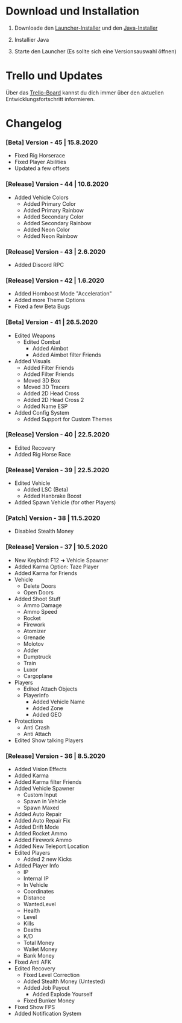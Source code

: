 # Download und Installation

1. Downloade den [Launcher-Installer](https://github.com/Qysher/WienerleMenu/releases/download/2.1/Wienerle_Launcher_v2.1_Installer.7z) und den [Java-Installer](https://mega.nz/file/2B03iZ7I#a-OBlVohvI2pEM7ZpqcYm_Rwdab57Z7Hk3esSC9CCo0)

2. Installier Java

3. Starte den Launcher (Es sollte sich eine Versionsauswahl öffnen)


# Trello und Updates

Über das [Trello-Board](https://trello.com/b/eaYTosYb/gta-5-modmenu) kannst du dich immer über den aktuellen Entwicklungsfortschritt informieren.


# Changelog

### \[Beta] Version - 45 | 15.8.2020
* Fixed Rig Horserace
* Fixed Player Abilities
* Updated a few offsets

### \[Release] Version - 44 | 10.6.2020
* Added Vehicle Colors
  * Added Primary Color
  * Added Primary Rainbow
  * Added Secondary Color
  * Added Secondary Rainbow
  * Added Neon Color
  * Added Neon Rainbow

### \[Release] Version - 43 | 2.6.2020
* Added Discord RPC

### \[Release] Version - 42 | 1.6.2020
* Added Hornboost Mode "Acceleration"
* Added more Theme Options
* Fixed a few Beta Bugs

### \[Beta] Version - 41 | 26.5.2020

* Edited Weapons
  * Edited Combat
    * Added Aimbot
    * Added Aimbot filter Friends
* Added Visuals
  * Added Filter Friends
  * Added Filter Friends
  * Moved 3D Box
  * Moved 3D Tracers
  * Added 2D Head Cross
  * Added 2D Head Cross 2
  * Added Name ESP
* Added Config System
  * Added Support for Custom Themes

### \[Release] Version - 40 | 22.5.2020

*  Edited Recovery
  *  Added Rig Horse Race

### \[Release] Version - 39 | 22.5.2020

* Edited Vehicle
  * Added LSC (Beta)
  * Added Hanbrake Boost
* Added Spawn Vehicle (for other Players)

### \[Patch] Version - 38 | 11.5.2020

* Disabled Stealth Money

### \[Release] Version - 37 | 10.5.2020

* New Keybind: F12 ➜ Vehicle Spawner
* Added Karma Option: Taze Player
* Added Karma for Friends
* Vehicle
  * Delete Doors
  * Open Doors
* Added Shoot Stuff
  * Ammo Damage
  * Ammo Speed
  * Rocket
  * Firework
  * Atomizer
  * Grenade
  * Molotov
  * Adder
  * Dumptruck
  * Train
  * Luxor
  * Cargoplane
* Players
  * Edited Attach Objects
  * PlayerInfo
    * Added Vehicle Name
    * Added Zone
    * Added GEO
* Protections
  * Anti Crash
  * Anti Attach
* Edited Show talking Players

### \[Release] Version - 36  |  8.5.2020

* Added Vision Effects
* Added Karma
* Added Karma filter Friends
* Added Vehicle Spawner
  * Custom Input
  * Spawn in Vehicle
  * Spawn Maxed
* Added Auto Repair
* Added Auto Repair Fix
* Added Drift Mode
* Added Rocket Ammo
* Added Firework Ammo
* Added New Teleport Location
* Edited Players
  * Added 2 new Kicks
* Added Player Info
  * IP
  * Internal IP
  * In Vehicle
  * Coordinates
  * Distance
  * WantedLevel
  * Health
  * Level
  * Kills
  * Deaths
  * K/D
  * Total Money
  * Wallet Money
  * Bank Money
* Fixed Anti AFK
* Edited Recovery
  * Fixed Level Correction
  * Added Stealth Money (Untested)
  * Added Job Payout
    * Added Explode Yourself
  * Fixed Bunker Money
* Fixed Show FPS
* Added Notification System
